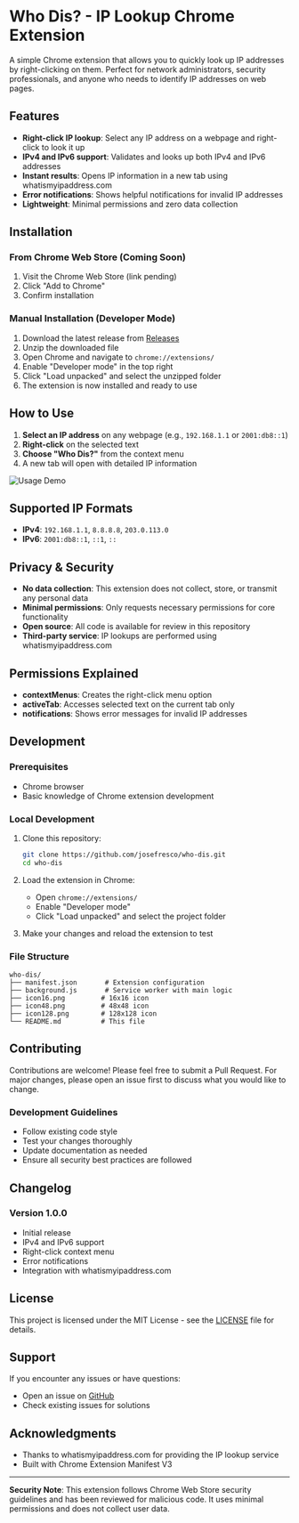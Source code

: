 # Who Dis? - IP Lookup Chrome Extension

A simple Chrome extension that allows you to quickly look up IP addresses by right-clicking on them. Perfect for network administrators, security professionals, and anyone who needs to identify IP addresses on web pages.

## Features

- **Right-click IP lookup**: Select any IP address on a webpage and right-click to look it up
- **IPv4 and IPv6 support**: Validates and looks up both IPv4 and IPv6 addresses
- **Instant results**: Opens IP information in a new tab using whatismyipaddress.com
- **Error notifications**: Shows helpful notifications for invalid IP addresses
- **Lightweight**: Minimal permissions and zero data collection

## Installation

### From Chrome Web Store (Coming Soon)
1. Visit the Chrome Web Store (link pending)
2. Click "Add to Chrome"
3. Confirm installation

### Manual Installation (Developer Mode)
1. Download the latest release from [Releases](https://github.com/josefresco/who-dis/releases)
2. Unzip the downloaded file
3. Open Chrome and navigate to `chrome://extensions/`
4. Enable "Developer mode" in the top right
5. Click "Load unpacked" and select the unzipped folder
6. The extension is now installed and ready to use

## How to Use

1. **Select an IP address** on any webpage (e.g., `192.168.1.1` or `2001:db8::1`)
2. **Right-click** on the selected text
3. **Choose "Who Dis?"** from the context menu
4. A new tab will open with detailed IP information

![Usage Demo](https://via.placeholder.com/600x300/4CAF50/white?text=Demo+Screenshot+Coming+Soon)

## Supported IP Formats

- **IPv4**: `192.168.1.1`, `8.8.8.8`, `203.0.113.0`
- **IPv6**: `2001:db8::1`, `::1`, `::`

## Privacy & Security

- **No data collection**: This extension does not collect, store, or transmit any personal data
- **Minimal permissions**: Only requests necessary permissions for core functionality
- **Open source**: All code is available for review in this repository
- **Third-party service**: IP lookups are performed using whatismyipaddress.com

## Permissions Explained

- **contextMenus**: Creates the right-click menu option
- **activeTab**: Accesses selected text on the current tab only
- **notifications**: Shows error messages for invalid IP addresses

## Development

### Prerequisites
- Chrome browser
- Basic knowledge of Chrome extension development

### Local Development
1. Clone this repository:
   ```bash
   git clone https://github.com/josefresco/who-dis.git
   cd who-dis
   ```

2. Load the extension in Chrome:
   - Open `chrome://extensions/`
   - Enable "Developer mode"
   - Click "Load unpacked" and select the project folder

3. Make your changes and reload the extension to test

### File Structure
```
who-dis/
├── manifest.json       # Extension configuration
├── background.js       # Service worker with main logic
├── icon16.png         # 16x16 icon
├── icon48.png         # 48x48 icon
├── icon128.png        # 128x128 icon
└── README.md          # This file
```

## Contributing

Contributions are welcome! Please feel free to submit a Pull Request. For major changes, please open an issue first to discuss what you would like to change.

### Development Guidelines
- Follow existing code style
- Test your changes thoroughly
- Update documentation as needed
- Ensure all security best practices are followed

## Changelog

### Version 1.0.0
- Initial release
- IPv4 and IPv6 support
- Right-click context menu
- Error notifications
- Integration with whatismyipaddress.com

## License

This project is licensed under the MIT License - see the [LICENSE](LICENSE) file for details.

## Support

If you encounter any issues or have questions:
- Open an issue on [GitHub](https://github.com/josefresco/who-dis/issues)
- Check existing issues for solutions

## Acknowledgments

- Thanks to whatismyipaddress.com for providing the IP lookup service
- Built with Chrome Extension Manifest V3

---

**Security Note**: This extension follows Chrome Web Store security guidelines and has been reviewed for malicious code. It uses minimal permissions and does not collect user data.